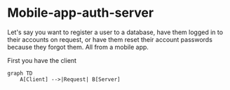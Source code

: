 # Mobile-app-auth-server

Let's say you want to register a user to a database, have them logged in to their accounts on request, or have them reset their account passwords because they forgot them. All from a mobile app.

First you have the client

```
graph TD
    A[Client] -->|Request| B[Server]
```

